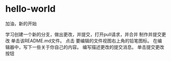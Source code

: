 # hello-world
加油，新的开始

学习创建一个新的分支，做出更改，并提交，打开pull请求，并合并
制作并提交更改
单击该README.md文件。
点击  要编辑的文件视图右上角的铅笔图标。
在编辑器中，写下一些关于你自己的内容。
编写描述更改的提交消息。
单击提交更改按钮
